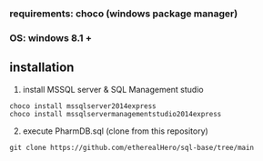 ### requirements: choco (windows package manager)

### OS: windows 8.1 +

## installation

1. install MSSQL server & SQL Management studio

```console
choco install mssqlserver2014express
choco install mssqlservermanagementstudio2014express
```

2. execute PharmDB.sql (clone from this repository)

```console
git clone https://github.com/etherealHero/sql-base/tree/main
```
